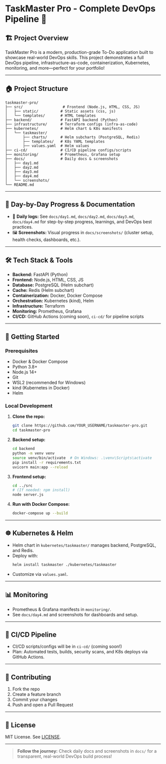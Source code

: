 # TaskMaster Pro - Complete DevOps Pipeline 🚀

## 🏗️ Project Overview
TaskMaster Pro is a modern, production-grade To-Do application built to showcase real-world DevOps skills. This project demonstrates a full DevOps pipeline, infrastructure-as-code, containerization, Kubernetes, monitoring, and more—perfect for your portfolio!

---

## 🏠 Project Structure
```
taskmaster-pro/
├── src/                  # Frontend (Node.js, HTML, CSS, JS)
│   ├── static/          # Static assets (css, js)
│   └── templates/       # HTML templates
├── backend/             # FastAPI backend (Python)
├── infrastructure/      # Terraform configs (infra-as-code)
├── kubernetes/          # Helm chart & K8s manifests
│   └── taskmaster/
│       ├── charts/      # Helm subcharts (PostgreSQL, Redis)
│       ├── templates/   # K8s YAML templates
│       ├── values.yaml  # Helm values
├── ci-cd/               # CI/CD pipeline configs/scripts
├── monitoring/          # Prometheus, Grafana setup
├── docs/                # Daily docs & screenshots
│   ├── day1.md
│   ├── day2.md
│   ├── day3.md
│   ├── day4.md
│   └── screenshots/
└── README.md
```

---

## 🚦 Day-by-Day Progress & Documentation
- 📖 **Daily logs:** See `docs/day1.md`, `docs/day2.md`, `docs/day3.md`, `docs/day4.md` for step-by-step progress, learnings, and DevOps best practices.
- 🖼️ **Screenshots:** Visual progress in `docs/screenshots/` (cluster setup, health checks, dashboards, etc.).

---

## 🛠️ Tech Stack & Tools
- **Backend:** FastAPI (Python)
- **Frontend:** Node.js, HTML, CSS, JS
- **Database:** PostgreSQL (Helm subchart)
- **Cache:** Redis (Helm subchart)
- **Containerization:** Docker, Docker Compose
- **Orchestration:** Kubernetes (kind), Helm
- **Infrastructure:** Terraform
- **Monitoring:** Prometheus, Grafana
- **CI/CD:** GitHub Actions (coming soon), `ci-cd/` for pipeline scripts

---

## 🚀 Getting Started

### Prerequisites
- Docker & Docker Compose
- Python 3.8+
- Node.js 14+
- Git
- WSL2 (recommended for Windows)
- kind (Kubernetes in Docker)
- Helm

### Local Development
1. **Clone the repo:**
   ```bash
   git clone https://github.com/YOUR_USERNAME/taskmaster-pro.git
   cd taskmaster-pro
   ```
2. **Backend setup:**
   ```bash
   cd backend
   python -m venv venv
   source venv/bin/activate  # On Windows: .\venv\Scripts\activate
   pip install -r requirements.txt
   uvicorn main:app --reload
   ```
3. **Frontend setup:**
   ```bash
   cd ../src
   # (If needed: npm install)
   node server.js
   ```
4. **Run with Docker Compose:**
   ```bash
   docker-compose up --build
   ```

---

## ☸️ Kubernetes & Helm
- Helm chart in `kubernetes/taskmaster/` manages backend, PostgreSQL, and Redis.
- Deploy with:
  ```bash
  helm install taskmaster ./kubernetes/taskmaster
  ```
- Customize via `values.yaml`.

---

## 📊 Monitoring
- Prometheus & Grafana manifests in `monitoring/`.
- See `docs/day4.md` and screenshots for dashboards and setup.

---

## 🔄 CI/CD Pipeline
- CI/CD scripts/configs will be in `ci-cd/` (coming soon!)
- Plan: Automated tests, builds, security scans, and K8s deploys via GitHub Actions.

---

## 🤝 Contributing
1. Fork the repo
2. Create a feature branch
3. Commit your changes
4. Push and open a Pull Request

---

## 📝 License
MIT License. See [LICENSE](LICENSE).

---

> **Follow the journey:** Check daily docs and screenshots in `docs/` for a transparent, real-world DevOps build process!

